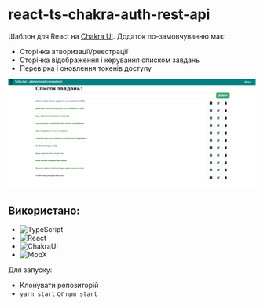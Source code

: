 # react-ts-chakra-auth-rest-api
Шаблон для React на [Chakra UI](https://chakra-ui.com/).
Додаток по-замовчуванню має:
* Сторінка атворизації/реєстрації
* Сторінка відображення і керування списком завдань
* Перевірка і оновлення токенів доступу

![img](./assets/ChakraUI.png)

## Використано:
* ![TypeScript](https://img.shields.io/badge/typescript-%23007ACC.svg?style=for-the-badge&logo=typescript&logoColor=white)
* ![React](https://img.shields.io/badge/react-%2320232a.svg?style=for-the-badge&logo=react&logoColor=%2361DAFB)
* ![ChakraUI](https://img.shields.io/badge/Chakra--UI-319795?style=for-the-badge&logo=chakra-ui&logoColor=white)
* ![MobX](https://img.shields.io/badge/mobx-%23316192.svg?style=for-the-badge&logoColor=white)

Для запуску:
* Клонувати репозиторій
* `yarn start` or `npm start`
